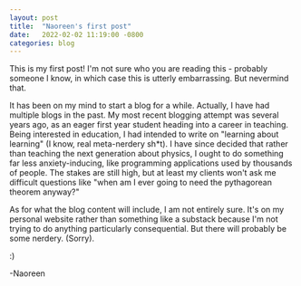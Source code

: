```yaml
---
layout: post
title:  "Naoreen's first post"
date:   2022-02-02 11:19:00 -0800
categories: blog
---
```

This is my first post! I'm not sure who you are reading this - probably someone I know, in which case this is utterly embarrassing. But nevermind that.

It has been on my mind to start a blog for a while. Actually, I have had multiple blogs in the past. My most recent blogging attempt was several years ago, as an eager first year student heading into a career in teaching. Being interested in education, I had intended to write on "learning about learning" (I know, real meta-nerdery sh*t). I have since decided that rather than teaching the next generation about physics, I ought to do something far less anxiety-inducing, like programming applications used by thousands of people. The stakes are still high, but at least my clients won't ask me difficult questions like "when am I ever going to need the pythagorean theorem anyway?"

As for what the blog content will include, I am not entirely sure. It's on my personal website rather than something like a substack because I'm not trying to do anything particularly consequential. But there will probably be some nerdery. (Sorry).

:)

-Naoreen